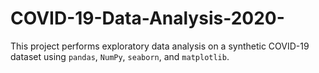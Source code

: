 # COVID-19-Data-Analysis-2020-
This project performs exploratory data analysis on a synthetic COVID-19 dataset using `pandas`, `NumPy`, `seaborn`, and `matplotlib`.
